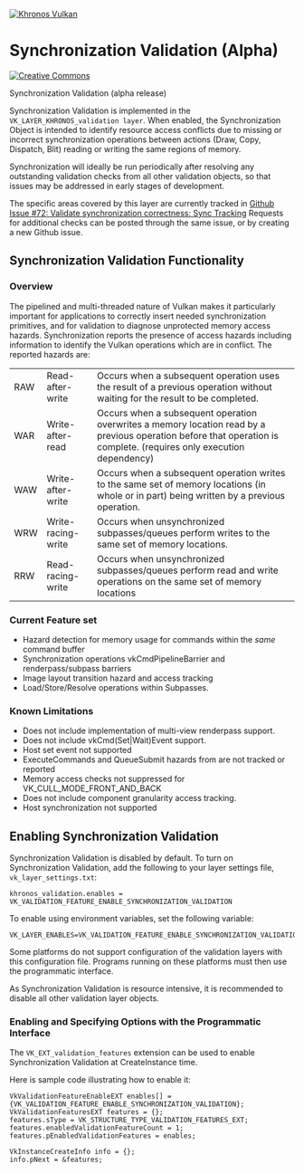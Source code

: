 <!-- markdownlint-disable MD041 -->
<!-- Copyright 2015-2019 LunarG, Inc. -->
[![Khronos Vulkan][1]][2]

[1]: https://vulkan.lunarg.com/img/Vulkan_100px_Dec16.png "https://www.khronos.org/vulkan/"
[2]: https://www.khronos.org/vulkan/

# Synchronization Validation (Alpha)

[![Creative Commons][3]][4]

[3]: https://i.creativecommons.org/l/by-nd/4.0/88x31.png "Creative Commons License"
[4]: https://creativecommons.org/licenses/by-nd/4.0/

Synchronization Validation (alpha release)

Synchronization Validation is implemented in the `VK_LAYER_KHRONOS_validation layer`. When enabled, the Synchronization Object is intended to identify resource access conflicts due to missing or incorrect synchronization operations between actions (Draw, Copy, Dispatch, Blit) reading or writing the same regions of memory.

Synchronization will ideally be run periodically after resolving any outstanding validation checks from all other validation objects, so that issues may be addressed in early stages of development.



The specific areas covered by this layer are currently tracked in
[Github Issue #72: Validate synchronization correctness: Sync Tracking](https://github.com/KhronosGroup/Vulkan-ValidationLayers/issues/72)
Requests for additional checks can be posted through the same issue, or by creating a new Github issue.

## Synchronization Validation Functionality

### Overview

The pipelined and multi-threaded nature of Vulkan makes it particularly important for applications to correctly insert needed synchronization primitives, and for validation to diagnose unprotected memory access hazards. Synchronization reports the presence of access hazards including information to identify the Vulkan operations which are in conflict. The reported hazards are:


<table>
  <tr>
   <td>RAW
   </td>
   <td>Read-after-write
   </td>
   <td>Occurs when a subsequent operation uses the result of a previous operation without waiting for the result to be completed.
   </td>
  </tr>
  <tr>
   <td>WAR
   </td>
   <td>Write-after-read
   </td>
   <td>Occurs when a subsequent operation overwrites a memory location read by a previous operation before that operation is complete. (requires only execution dependency)
   </td>
  </tr>
  <tr>
   <td>WAW
   </td>
   <td>Write-after-write
   </td>
   <td>Occurs when a subsequent operation writes to the same set of memory locations (in whole or in part) being written by a previous operation.
   </td>
  </tr>
  <tr>
   <td>WRW
   </td>
   <td>Write-racing-write
   </td>
   <td>Occurs when unsynchronized subpasses/queues perform writes to the same set of memory locations.
   </td>
  </tr>
  <tr>
   <td>RRW
   </td>
   <td>Read-racing-write
   </td>
   <td>Occurs when unsynchronized subpasses/queues perform read and write operations on the same set of memory locations
   </td>
  </tr>
</table>



### Current Feature set

- Hazard detection for memory usage for commands within the *same* command buffer
- Synchronization operations vkCmdPipelineBarrier and renderpass/subpass barriers
- Image layout transition hazard and access tracking
- Load/Store/Resolve operations within Subpasses.

### Known Limitations

- Does not include implementation of multi-view renderpass support.
- Does not include vkCmd(Set|Wait)Event support.
- Host set event not supported
- ExecuteCommands and QueueSubmit hazards from are not tracked or reported
- Memory access checks not suppressed for VK_CULL_MODE_FRONT_AND_BACK
- Does not include component granularity access tracking.
- Host synchronization not supported

## Enabling Synchronization Validation

Synchronization Validation is disabled by default. To turn on Synchronization Validation, add the following to your layer settings file,
`vk_layer_settings.txt`:

```code
khronos_validation.enables = VK_VALIDATION_FEATURE_ENABLE_SYNCHRONIZATION_VALIDATION
```

To enable using environment variables, set the following variable:

```code
VK_LAYER_ENABLES=VK_VALIDATION_FEATURE_ENABLE_SYNCHRONIZATION_VALIDATION
```

Some platforms do not support configuration of the validation layers with this configuration file.
Programs running on these platforms must then use the programmatic interface.

As Synchronization Validation is resource intensive, it is recommended to disable all other validation layer objects.

### Enabling and Specifying Options with the Programmatic Interface

The `VK_EXT_validation_features` extension can be used to enable Synchronization Validation at CreateInstance time.

Here is sample code illustrating how to enable it:

```code
VkValidationFeatureEnableEXT enables[] = {VK_VALIDATION_FEATURE_ENABLE_SYNCHRONIZATION_VALIDATION};
VkValidationFeaturesEXT features = {};
features.sType = VK_STRUCTURE_TYPE_VALIDATION_FEATURES_EXT;
features.enabledValidationFeatureCount = 1;
features.pEnabledValidationFeatures = enables;

VkInstanceCreateInfo info = {};
info.pNext = &features;
```
